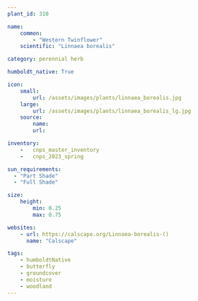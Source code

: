 ```yaml
---
plant_id: 310

name: 
    common:  
        - "Western Twinflower"  
    scientific: "Linnaea borealis"

category: perennial herb

humboldt_native: True

icon: 
    small: 
        url: /assets/images/plants/linnaea_borealis.jpg 
    large: 
        url: /assets/images/plants/linnaea_borealis_lg.jpg 
    source: 
        name: 
        url: 

inventory: 
    -   cnps_master_inventory
    -   cnps_2023_spring

sun_requirements:
  - "Part Shade"
  - "Full Shade"

size:
    height: 
        min: 0.25
        max: 0.75

websites:
    - url: https://calscape.org/Linnaea-borealis-() 
      name: "Calscape"

tags: 
    - humboldtNative
    - butterfly
    - groundcover
    - moisture
    - woodland
---
```



